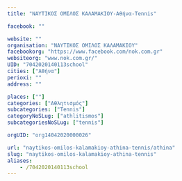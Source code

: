 ```yaml
---
title: "ΝΑΥΤΙΚΟΣ ΟΜΙΛΟΣ ΚΑΛΑΜΑΚΙΟΥ-Αθήνα-Tennis"

facebook: ""

website: ""
organisation: "ΝΑΥΤΙΚΟΣ ΟΜΙΛΟΣ ΚΑΛΑΜΑΚΙΟΥ"
facebookorg: "https://www.facebook.com/nok.com.gr"
websiteorg: "www.nok.com.gr/"
UID: "7042020140113school"
cities: ["Αθήνα"]
perioxi: ""
address: ""

places: [""]
categories: ["Αθλητισμός"]
subcategories: ["Tennis"]
categoryNoSLug: ["athlitismos"]
subcategoriesNoSLug: ["tennis"]

orgUID: "org14042020000026"

url: "naytikos-omilos-kalamakioy-athina-tennis/athina"
slug: "naytikos-omilos-kalamakioy-athina-tennis"
aliases:
    - /7042020140113school
---
```





